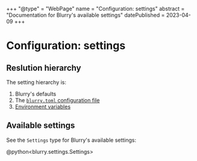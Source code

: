 +++
"@type" = "WebPage"
name = "Configuration: settings"
abstract = "Documentation for Blurry's available settings"
datePublished = 2023-04-09
+++

# Configuration: settings

## Reslution hierarchy

The setting hierarchy is:

1. Blurry's defaults
2. The [`blurry.toml` configuration file](./blurry.toml.md)
3. [Environment variables](./environment-variables.md)

## Available settings

See the `Settings` type for Blurry's available settings:

@python<blurry.settings.Settings>
